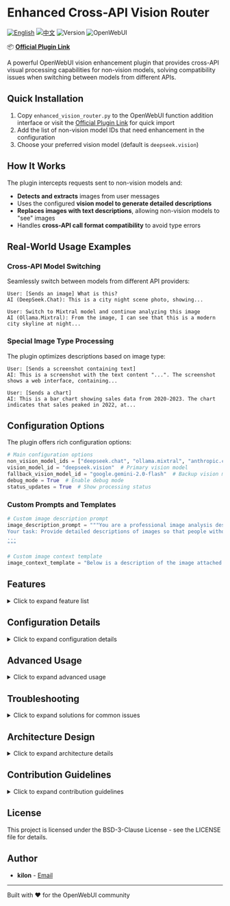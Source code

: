 # Enhanced Cross-API Vision Router

[![English](https://img.shields.io/badge/Language-English-blue)](README.md) [![中文](https://img.shields.io/badge/语言-中文-red)](README_CN.md) ![Version](https://img.shields.io/badge/version-1.0.0-blue) ![OpenWebUI](https://img.shields.io/badge/OpenWebUI-%3E%3D0.5.0-green)

📦 **[Official Plugin Link](https://openwebui.com/f/kilon/enhanced_vision_router)**

A powerful OpenWebUI vision enhancement plugin that provides cross-API visual processing capabilities for non-vision models, solving compatibility issues when switching between models from different APIs.

## Quick Installation

1. Copy `enhanced_vision_router.py` to the OpenWebUI function addition interface or visit the [Official Plugin Link](https://openwebui.com/f/kilon/enhanced_vision_router) for quick import
2. Add the list of non-vision model IDs that need enhancement in the configuration
3. Choose your preferred vision model (default is `deepseek.vision`)

## How It Works

The plugin intercepts requests sent to non-vision models and:
- **Detects and extracts** images from user messages
- Uses the configured **vision model to generate detailed descriptions**
- **Replaces images with text descriptions**, allowing non-vision models to "see" images
- Handles **cross-API call format compatibility** to avoid type errors

## Real-World Usage Examples

### Cross-API Model Switching

Seamlessly switch between models from different API providers:

```
User: [Sends an image] What is this?
AI (DeepSeek.Chat): This is a city night scene photo, showing...

User: Switch to Mixtral model and continue analyzing this image
AI (Ollama.Mixtral): From the image, I can see that this is a modern city skyline at night...
```

### Special Image Type Processing

The plugin optimizes descriptions based on image type:

```
User: [Sends a screenshot containing text]
AI: This is a screenshot with the text content "...". The screenshot shows a web interface, containing...

User: [Sends a chart]
AI: This is a bar chart showing sales data from 2020-2023. The chart indicates that sales peaked in 2022, at...
```

## Configuration Options

The plugin offers rich configuration options:

```python
# Main configuration options
non_vision_model_ids = ["deepseek.chat", "ollama.mixtral", "anthropic.claude-3-haiku"]  # Non-vision models that need vision capabilities
vision_model_id = "deepseek.vision"  # Primary vision model
fallback_vision_model_id = "google.gemini-2.0-flash"  # Backup vision model
debug_mode = True  # Enable debug mode
status_updates = True  # Show processing status
```

### Custom Prompts and Templates

```python
# Custom image description prompt
image_description_prompt = """You are a professional image analysis description expert.
Your task: Provide detailed descriptions of images so that people without vision can understand and use them.
...
"""

# Custom image context template
image_context_template = "Below is a description of the image attached to the user's message. Please consider this as an image you can see. Only consider this image when relevant to the user's prompt.\n\nImage description: {description}"
```

## Features

<details>
<summary>Click to expand feature list</summary>

- **Cross-API Compatibility**: Resolves type errors when switching between models from different API providers
- **Intelligent Image Processing**: Automatically extracts and processes images from user messages
- **Multi-level Caching Mechanism**: Caches image descriptions to improve performance and reduce API calls
- **Error Recovery Mechanism**: Automatically switches to a backup vision model when the primary model fails
- **Detailed Status Feedback**: Provides real-time processing status and progress reports
- **Image Format Diversity**: Supports both base64 encoding and image URL methods
- **Session State Tracking**: Maintains session context to ensure consistency across API calls
- **Type-Safe Processing**: Uniformly handles message format differences between different APIs
- **Extensible Provider Mapping**: Easy to add support for new API providers
</details>

## Configuration Details

<details>
<summary>Click to expand configuration details</summary>

### Global Settings
- `non_vision_model_ids`: List of non-vision model IDs that need vision capabilities
- `vision_model_id`: Primary vision model used for processing images
- `fallback_vision_model_id`: Backup vision model, used when the primary model fails
- `providers_map`: API provider mapping, used to identify which API different models belong to
- `image_description_prompt`: Image description prompt sent to the vision model
- `image_context_template`: Text template for replacing images
- `debug_mode`: Debug mode switch, enables more logging when turned on
- `status_updates`: Whether to enable status update messages
- `max_retry_count`: Maximum retry count when vision model processing fails
- `max_cache_size`: Maximum number of entries for the image description cache
</details>

## Advanced Usage

<details>
<summary>Click to expand advanced usage</summary>

### API Provider Mapping

Add support for new API providers:

```python
providers_map = {
    "deepseek": "deepseek",
    "google": "google",
    "anthropic": "anthropic",
    "openai": "openai",
    "mixtral": "ollama",
    "llama": "ollama",
    "qwen": "qwen",
    "new_provider": "new_provider_api_type"
}
```

### Image Cache Management

Control caching behavior:

```python
max_cache_size = 500  # Maximum cache entries
```

A larger cache can reduce API calls but will consume more memory.

### Debug Mode

Enable detailed logging:

```python
debug_mode = True  # Enable debug mode
```

When enabled, the plugin outputs detailed processing logs, which is very useful for troubleshooting.
</details>

## Troubleshooting

<details>
<summary>Click to expand solutions for common issues</summary>

### Type Error Issues

If you encounter a `TypeError: expected string or bytes-like object, got 'list'` error:

1. Ensure you have configured the correct `providers_map` mapping relationships
2. Check that the non-vision model is correctly added to the configuration list

### Image Processing Failure

If image processing fails:

1. Confirm whether the vision model API is available
2. Try using the backup vision model `fallback_vision_model_id`
3. Check if the image format is supported

### Slow Processing

If image processing is slow:

1. Increase the cache size to reduce repeated processing
2. Check network connections and API response times
3. Consider using a vision model with faster response times

### Cross-Session Consistency

If you need to maintain image descriptions across sessions:

1. Consider implementing a persistent cache storage
2. Maintain image description caches at the user level
</details>

## Architecture Design

<details>
<summary>Click to expand architecture details</summary>

This plugin follows Clean Architecture and Domain-Driven Design principles:

- **Core Domain**: Core logic for image processing and message reconstruction
- **Application Layer**: Coordinates domain objects, handles requests and responses
- **Infrastructure Layer**: Interacts with OpenWebUI API, handles external dependencies
- **Interface Layer**: Receives and returns messages, handles format conversion

Plugin message flow:

1. Request Interception: Checks if the target model needs vision enhancement
2. Image Extraction: Extracts all images from user messages
3. Cache Check: Checks if the image already has a description cache
4. Vision Processing: Calls the vision model to generate descriptions for uncached images
5. Message Reconstruction: Replaces images with text descriptions
6. Format Adjustment: Ensures message format is applicable to the target API
7. Return Enhanced Request: Passes the processed request to the target model
</details>

## Contribution Guidelines

<details>
<summary>Click to expand contribution guidelines</summary>

Contributions are welcome! Feel free to submit Pull Requests.

1. Fork the repository
2. Create your feature branch (`git checkout -b feature/amazing-feature`)
3. Commit your changes (`git commit -m 'Add some amazing feature'`)
4. Push to the branch (`git push origin feature/amazing-feature`)
5. Open a Pull Request

### Development Notes

- Ensure API compatibility is maintained
- Include corresponding documentation when adding new features
- Follow Clean Architecture principles
- Write clear commit messages
</details>

## License

This project is licensed under the BSD-3-Clause License - see the LICENSE file for details.

## Author

- **kilon** - [Email](mailto:a15607467772@163.com)

---

Built with ❤️ for the OpenWebUI community
